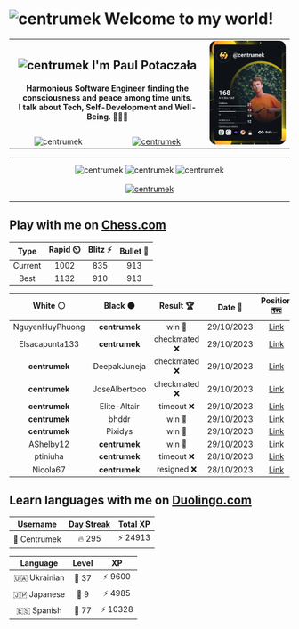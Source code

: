 <h1>
  <img
    src="https://emojis.slackmojis.com/emojis/images/1531849430/4246/blob-sunglasses.gif"
    width="30"
    alt="centrumek"
  />
  Welcome to my world!
</h1>

<table>
  <tbody>
    <tr>
      <td align="center" width="70%" colspan="2">
        <h2>
          <img
            src="https://raw.githubusercontent.com/MartinHeinz/MartinHeinz/master/wave.gif"
            width="30px"
            alt="centrumek"
          />
          I'm Paul Potaczała
        </h2>
        <h4>
          Harmonious Software Engineer finding the consciousness and peace among time units.
          <br/>
          I talk about Tech, Self-Development and Well-Being. 🌿🧘🚀
        </h4>
      </td>
      <td width="30%" rowspan="2">
        <a href="https://app.daily.dev/centrumek">
          <img
            src="./devcard.svg"
            alt="centrumek"
          />
        </a>
      </td>
    </tr>
    <tr align="center">
      <td>
        <img
          src="https://komarev.com/ghpvc/?username=centrumek&label=visitors&color=0e75b6&style=flat"
          alt="centrumek"
        >
      </td>
      <td>
        <a href="https://stackoverflow.com/users/14496012/centrumek">
          <img
            src="https://stackoverflow.com/users/flair/14496012.png?theme=dark"
            alt="centrumek"
          >
        </a>
      </td>
    </tr>
  </tbody>
</table>

---
<div align="center">
  <img 
    src="https://github-readme-stats.vercel.app/api?username=centrumek&show_icons=true&count_private=true&theme=dark&hide_border=true&hide=issues,contribs&bg_color=00000000"
    alt="centrumek"
  />
  <img
    src="https://github-readme-stats.vercel.app/api/top-langs/?username=centrumek&layout=compact&hide_border=true&theme=dark&bg_color=00000000&langs_count=6&exclude_repo=air-statistic-app"
    alt="centrumek"
  />
  <img 
    src="https://github-readme-streak-stats.herokuapp.com?user=centrumek&theme=dark&hide_border=true&background=FFFFFF00"
    alt="centrumek"
  />
  <br/>
  <br/>
  <a href="https://www.buymeacoffee.com/centrumek">
    <img
      src="https://cdn.buymeacoffee.com/buttons/v2/default-orange.png"
      height="50"
      width="210"
      alt="centrumek"
    />
  </a>
</div>

---

## Play with me on [Chess.com](https://www.chess.com/member/centrumek)

<div align="center">
<!--START_SECTION:chessStats-->
<!-- Automatically generated with https://github.com/Balastrong/chess-stats-action -->

| Type | Rapid ⏲️ | Blitz ⚡ | Bullet 🔫 |
|:---:|:---:|:---:|:---:|
| Current | 1002 | 835 | 913 |
| Best | 1132 | 910 | 913 |

| White ⚪ | Black ⚫ | Result 🏆 | Date 📅 | Position 🗺️ | Type 🕕 |
|:---:|:---:|:---:|:---:|:---:|:---:|
| NguyenHuyPhuong | **centrumek** | win 🥇 | 29/10/2023 | <a href="http://www.ee.unb.ca/cgi-bin/tervo/fen.pl?select=8/2r4p/b2R4/5kp1/PB6/1P5R/1K5P/8 w - -">Link</a> | Blitz |
| Elsacapunta133 | **centrumek** | checkmated ❌ | 29/10/2023 | <a href="http://www.ee.unb.ca/cgi-bin/tervo/fen.pl?select=1k2R3/pp5R/2p5/8/2p4P/2P3rr/PPK5/8 b - -">Link</a> | Blitz |
| **centrumek** | DeepakJuneja | checkmated ❌ | 29/10/2023 | <a href="http://www.ee.unb.ca/cgi-bin/tervo/fen.pl?select=2R5/p1p2kpp/2p5/3p4/3P4/2PP2P1/P2q1r1P/3K4 w - -">Link</a> | Blitz |
| **centrumek** | JoseAlbertooo | checkmated ❌ | 29/10/2023 | <a href="http://www.ee.unb.ca/cgi-bin/tervo/fen.pl?select=8/R4pk1/1p4p1/4p3/1P2b3/8/7r/2K2r2 w - -">Link</a> | Blitz |
| **centrumek** | Elite-Altair | timeout ❌ | 29/10/2023 | <a href="http://www.ee.unb.ca/cgi-bin/tervo/fen.pl?select=8/5p1p/6pk/3R4/8/2B5/1r3r1P/7K w - -">Link</a> | Blitz |
| **centrumek** | bhddr | win 🥇 | 29/10/2023 | <a href="http://www.ee.unb.ca/cgi-bin/tervo/fen.pl?select=8/7p/pK4k1/P4pPp/1Q3P2/4P3/8/8 b - -">Link</a> | Blitz |
| **centrumek** | Pixidys | win 🥇 | 29/10/2023 | <a href="http://www.ee.unb.ca/cgi-bin/tervo/fen.pl?select=4Q2k/6pp/q7/2p5/1B3P2/2P3P1/3nN2P/4R1K1 b - -">Link</a> | Blitz |
| AShelby12 | **centrumek** | win 🥇 | 29/10/2023 | <a href="http://www.ee.unb.ca/cgi-bin/tervo/fen.pl?select=1k6/pp4b1/3p3p/3q2p1/P7/BP5P/3prPP1/3R2K1 w - -">Link</a> | Blitz |
| ptiniuha | **centrumek** | timeout ❌ | 28/10/2023 | <a href="http://www.ee.unb.ca/cgi-bin/tervo/fen.pl?select=1k2r3/p1p1PP2/P7/1P1n3p/3p4/1K1P4/4r2P/2R5 b - -">Link</a> | Blitz |
| Nicola67 | **centrumek** | resigned ❌ | 28/10/2023 | <a href="http://www.ee.unb.ca/cgi-bin/tervo/fen.pl?select=8/P7/8/8/2P2k2/2K5/8/8 b - -">Link</a> | Blitz |

<!--END_SECTION:chessStats-->
</div>

## Learn languages with me on [Duolingo.com](https://www.duolingo.com/profile/Centrumek)

<div align="center">
<!--START_SECTION:duolingoStats-->
<!-- Automatically generated with https://github.com/centrumek/duolingo-readme-stats-->

| Username | Day Streak | Total XP |
|:---:|:---:|:---:|
| 👤 Centrumek | 🔥 295 | ⚡ 24913 |

| Language | Level | XP |
|:---:|:---:|:---:|
| 🇺🇦 Ukrainian | 👑 37 | ⚡ 9600 |
| 🇯🇵 Japanese | 👑 9 | ⚡ 4985 |
| 🇪🇸 Spanish | 👑 77 | ⚡ 10328 |

<!--END_SECTION:duolingoStats-->
</div>
<!--
**centrumek/centrumek** is a ✨ _special_ ✨ repository because its `README.md` (this file) appears on your GitHub profile.

Here are some ideas to get you started:

- 🔭 I’m currently working on ...
- 🌱 I’m currently learning ...
- 👯 I’m looking to collaborate on ...
- 🤔 I’m looking for help with ...
- 💬 Ask me about ...
- 📫 How to reach me: ...
- 😄 Pronouns: ...
- ⚡ Fun fact: ...
-->
